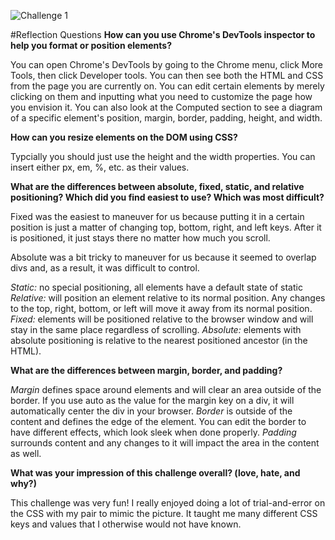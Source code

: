 ![Challenge 1](/imgs/Challenge1.png)

#Reflection Questions
**How can you use Chrome's DevTools inspector to help you format or position elements?**

You can open Chrome's DevTools by going to the Chrome menu, click More Tools, then click Developer tools. You can then see both the HTML and CSS from the page you are currently on. You can edit certain elements by merely clicking on them and inputting what you need to customize the page how you envision it. You can also look at the Computed section to see a diagram of a specific element's position, margin, border, padding, height, and width.

**How can you resize elements on the DOM using CSS?**

Typcially you should just use the height and the width properties. You can insert either px, em, %, etc. as their values.

**What are the differences between absolute, fixed, static, and relative positioning? Which did you find easiest to use? Which was most difficult?**

Fixed was the easiest to maneuver for us because putting it in a certain position is just a matter of changing top, bottom, right, and left keys. After it is positioned, it just stays there no matter how much you scroll.

Absolute was a bit tricky to maneuver for us because it seemed to overlap divs and, as a result, it was difficult to control.

*Static:* no special positioning, all elements have a default state of static
*Relative:* will position an element relative to its normal position. Any changes to the top, right, bottom, or left will move it away from its normal position.
*Fixed:* elements will be positioned relative to the browser window and will stay in the same place regardless of scrolling.
*Absolute:* elements with absolute positioning is relative to the nearest positioned ancestor (in the HTML). 

**What are the differences between margin, border, and padding?**

*Margin* defines space around elements and will clear an area outside of the border. If you use auto as the value for the margin key on a div, it will automatically center the div in your browser.
*Border* is outside of the content and defines the edge of the element. You can edit the border to have different effects, which look sleek when done properly.
*Padding* surrounds content and any changes to it will impact the area in the content as well.

**What was your impression of this challenge overall? (love, hate, and why?)**

This challenge was very fun! I really enjoyed doing a lot of trial-and-error on the CSS with my pair to mimic the picture. It taught me many different CSS keys and values that I otherwise would not have known.